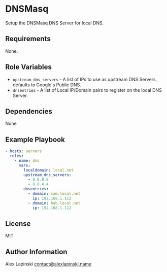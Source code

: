 # DNSMasq

Setup the DNSMasq DNS Server for local DNS.

## Requirements
None.

Role Variables
--------------

* ```upstream_dns_servers``` - A list of IPs to use as upstream DNS Servers, defaults to Google's Public DNS.
* ```dnsentries``` - A list of Local IP/Domain pairs to register on the local DNS Server.

Dependencies
------------
None

Example Playbook
----------------
```yaml
- hosts: servers
  roles:
    - name: dns
      vars:
        localdomain: local.net
        upstream_dns_servers:
          - 8.8.8.8
          - 8.8.4.4
        dnsentries:
          - domain: cam.local.net
            ip: 192.168.1.112
          - domain: hab.local.net
            ip: 192.168.1.112
```

License
-------

MIT

Author Information
------------------
Alex Lapinski <contact@alexlapinski.name>
